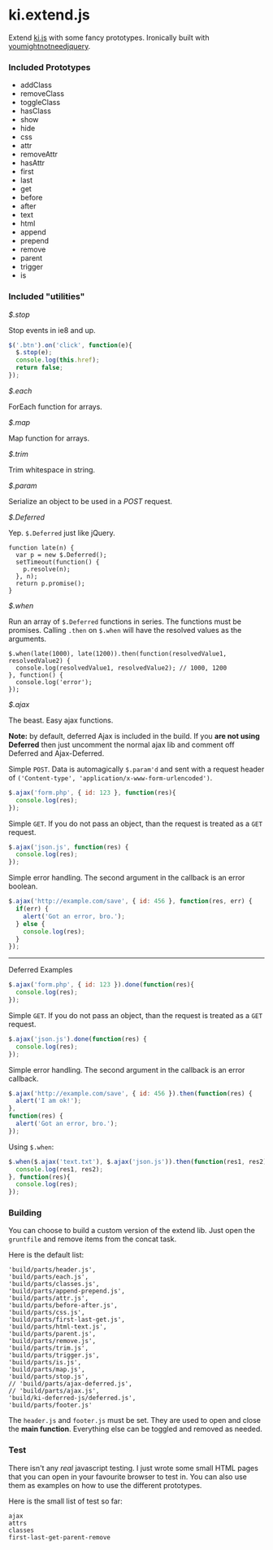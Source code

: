 ki.extend.js
============

Extend [ki.js](https://github.com/dciccale/ki.js) with some fancy prototypes. Ironically built with [youmightnotneedjquery](http://youmightnotneedjquery.com/).

### Included Prototypes

* addClass
* removeClass
* toggleClass
* hasClass
* show
* hide
* css
* attr
* removeAttr
* hasAttr
* first
* last
* get
* before
* after
* text
* html
* append
* prepend
* remove
* parent
* trigger
* is

### Included "utilities"

*$.stop*

Stop events in ie8 and up.

```javascript
$('.btn').on('click', function(e){
  $.stop(e);
  console.log(this.href);
  return false;
});
```

*$.each*

ForEach function for arrays.

*$.map*

Map function for arrays.

*$.trim*

Trim whitespace in string.

*$.param*

Serialize an object to be used in a *POST* request.

*$.Deferred*

Yep. `$.Deferred` just like jQuery.

```
function late(n) {
  var p = new $.Deferred();
  setTimeout(function() {
    p.resolve(n);
  }, n);
  return p.promise();
}
```

*$.when*

Run an array of `$.Deferred` functions in series. The functions must be promises. Calling `.then` on `$.when` will have the resolved values as the arguments.

```
$.when(late(1000), late(1200)).then(function(resolvedValue1, resolvedValue2) {
  console.log(resolvedValue1, resolvedValue2); // 1000, 1200
}, function() {
  console.log('error');
});
```

*$.ajax*

The beast. Easy ajax functions.

**Note:** by default, deferred Ajax is included in the build. If you **are not using Deferred** then just uncomment the normal ajax lib and comment off Deferred and Ajax-Deferred.

Simple `POST`. Data is automagically `$.param'd` and sent with a request header of `('Content-type', 'application/x-www-form-urlencoded')`.

```javascript
$.ajax('form.php', { id: 123 }, function(res){
  console.log(res);
});
```

Simple `GET`. If you do not pass an object, than the request is treated as a `GET` request.

```javascript
$.ajax('json.js', function(res) {
  console.log(res);
});
```

Simple error handling. The second argument in the callback is an error boolean.

```javascript
$.ajax('http://example.com/save', { id: 456 }, function(res, err) {
  if(err) {
    alert('Got an error, bro.');
  } else {
    console.log(res);
  }
});
```

---

Deferred Examples

```javascript
$.ajax('form.php', { id: 123 }).done(function(res){
  console.log(res);
});
```

Simple `GET`. If you do not pass an object, than the request is treated as a `GET` request.

```javascript
$.ajax('json.js').done(function(res) {
  console.log(res);
});
```

Simple error handling. The second argument in the callback is an error callback.

```javascript
$.ajax('http://example.com/save', { id: 456 }).then(function(res) {
  alert('I am ok!');
},
function(res) {
  alert('Got an error, bro.');
});
```

Using `$.when`:

```javascript
$.when($.ajax('text.txt'), $.ajax('json.js')).then(function(res1, res2){
  console.log(res1, res2);
}, function(res){
  console.log(res);
});
```

### Building

You can choose to build a custom version of the extend lib. Just open the `gruntfile` and remove items from the concat task.

Here is the default list:

```
'build/parts/header.js',
'build/parts/each.js',
'build/parts/classes.js',
'build/parts/append-prepend.js',
'build/parts/attr.js',
'build/parts/before-after.js',
'build/parts/css.js',
'build/parts/first-last-get.js',
'build/parts/html-text.js',
'build/parts/parent.js',
'build/parts/remove.js',
'build/parts/trim.js',
'build/parts/trigger.js',
'build/parts/is.js',
'build/parts/map.js',
'build/parts/stop.js',
// 'build/parts/ajax-deferred.js',
// 'build/parts/ajax.js',
'build/ki-deferred-js/deferred.js',
'build/parts/footer.js'
```

The `header.js` and `footer.js` must be set. They are used to open and close the **main function**. Everything else can be toggled and removed as needed.

### Test

There isn't any *real* javascript testing. I just wrote some small HTML pages that you can open in your favourite browser to test in. You can also use them as examples on how to use the different prototypes.

Here is the small list of test so far:

```
ajax
attrs
classes
first-last-get-parent-remove
```
